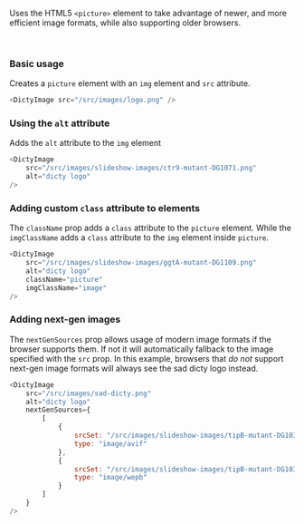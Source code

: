 Uses the HTML5 `<picture>` element to take advantage of newer, and more efficient image formats, while also supporting older browsers.

<br />

### Basic usage
Creates a `picture` element with an `img` element and `src` attribute.
```js
<DictyImage src="/src/images/logo.png" />
```

### Using the `alt` attribute
Adds the `alt` attribute to the `img` element
```js
<DictyImage 
    src="/src/images/slideshow-images/ctr9-mutant-DG1071.png" 
    alt="dicty logo" 
/>
```

### Adding custom `class` attribute to elements
The `className` prop adds a `class` attribute to the `picture` element. While the `imgClassName` adds a `class` attribute to the `img` element inside `picture`.
```js
<DictyImage 
    src="/src/images/slideshow-images/ggtA-mutant-DG1109.png" 
    alt="dicty logo" 
    className="picture" 
    imgClassName="image" 
/>
```

### Adding next-gen images
The `nextGenSources` prop allows usage of modern image formats if the browser supports them. If not it will automatically fallback to the image specified with the `src` prop. In this example, browsers that _do not_ support next-gen image formats will always see the sad dicty logo instead.
```js
<DictyImage 
    src="/src/images/sad-dicty.png" 
    alt="dicty logo" 
    nextGenSources={
        [
            {
                srcSet: "/src/images/slideshow-images/tipB-mutant-DG1036.avif",
                type: "image/avif"
            },
            {
                srcSet: "/src/images/slideshow-images/tipB-mutant-DG1036.webp",
                type: "image/wepb"
            }
        ]
    }
/>
```